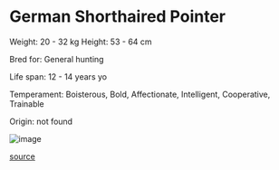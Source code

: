 # German Shorthaired Pointer

Weight: 20 - 32 kg
Height: 53 - 64 cm

Bred for: General hunting

Life span: 12 - 14 years yo

Temperament: Boisterous, Bold, Affectionate, Intelligent, Cooperative, Trainable

Origin: not found

![image](https://cdn2.thedogapi.com/images/SJqBMg5Nm_1280.jpg)

[source](https://api.thedogapi.com/v1/breeds/116)
